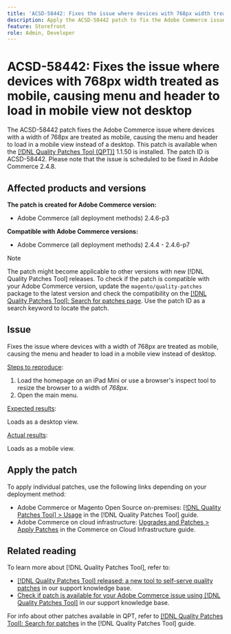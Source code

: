 ```yaml
---
title: 'ACSD-58442: Fixes the issue where devices with 768px width treated as mobile, causing menu and header to load in mobile view not desktop'
description: Apply the ACSD-58442 patch to fix the Adobe Commerce issue where devices with a width of 768px are treated as mobile, causing the menu and header to load in a mobile view instead of desktop.
feature: Storefront
role: Admin, Developer
---
```


# ACSD-58442: Fixes the issue where devices with 768px width treated as mobile, causing menu and header to load in mobile view not desktop

The ACSD-58442 patch fixes the Adobe Commerce issue where devices with a width of 768px are treated as mobile, causing the menu and header to load in a mobile view instead of a desktop. This patch is available when the [[!DNL Quality Patches Tool (QPT)]](/help/announcements/adobe-commerce-announcements/magento-quality-patches-released-new-tool-to-self-serve-quality-patches.md) 1.1.50 is installed. The patch ID is ACSD-58442. Please note that the issue is scheduled to be fixed in Adobe Commerce 2.4.8.

## Affected products and versions

**The patch is created for Adobe Commerce version:**

* Adobe Commerce (all deployment methods) 2.4.6-p3

**Compatible with Adobe Commerce versions:**

* Adobe Commerce (all deployment methods) 2.4.4 - 2.4.6-p7

>[!NOTE]
>
>The patch might become applicable to other versions with new [!DNL Quality Patches Tool] releases. To check if the patch is compatible with your Adobe Commerce version, update the `magento/quality-patches` package to the latest version and check the compatibility on the [[!DNL Quality Patches Tool]: Search for patches page](https://experienceleague.adobe.com/tools/commerce-quality-patches/index.html). Use the patch ID as a search keyword to locate the patch.

## Issue

Fixes the issue where devices with a width of 768px are treated as mobile, causing the menu and header to load in a mobile view instead of desktop.

<u>Steps to reproduce</u>:

1. Load the homepage on an iPad Mini or use a browser's inspect tool to resize the browser to a width of *768px*.
1. Open the main menu.

<u>Expected results</u>:

Loads as a desktop view.

<u>Actual results</u>:

Loads as a mobile view.

## Apply the patch

To apply individual patches, use the following links depending on your deployment method:

* Adobe Commerce or Magento Open Source on-premises: [[!DNL Quality Patches Tool] > Usage](https://experienceleague.adobe.com/docs/commerce-operations/tools/quality-patches-tool/usage.html) in the [!DNL Quality Patches Tool] guide.
* Adobe Commerce on cloud infrastructure: [Upgrades and Patches > Apply Patches](https://experienceleague.adobe.com/docs/commerce-cloud-service/user-guide/develop/upgrade/apply-patches.html) in the Commerce on Cloud Infrastructure guide.

## Related reading

To learn more about [!DNL Quality Patches Tool], refer to:

* [[!DNL Quality Patches Tool] released: a new tool to self-serve quality patches](/help/announcements/adobe-commerce-announcements/magento-quality-patches-released-new-tool-to-self-serve-quality-patches.md) in our support knowledge base.
* [Check if patch is available for your Adobe Commerce issue using [!DNL Quality Patches Tool]](/help/support-tools/patches-available-in-qpt-tool/check-patch-for-magento-issue-with-magento-quality-patches.md) in our support knowledge base.

For info about other patches available in QPT, refer to [[!DNL Quality Patches Tool]: Search for patches](https://experienceleague.adobe.com/tools/commerce-quality-patches/index.html) in the [!DNL Quality Patches Tool] guide.


